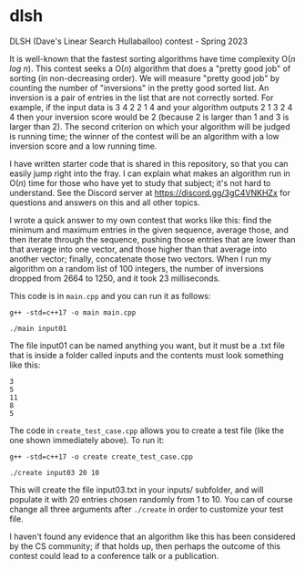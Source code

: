 # dlsh
DLSH (Dave's Linear Search Hullaballoo) contest - Spring 2023

It is well-known that the fastest sorting algorithms have time complexity O(*n log n*). This contest seeks a O(*n*) algorithm that does a "pretty good job" of sorting (in non-decreasing order). We will measure "pretty good job" by counting the number of "inversions" in the pretty good sorted list. An inversion is a pair of entries in the list that are not correctly sorted. For example, if the input data is 3 4 2 2 1 4 and your algorithm outputs 2 1 3 2 4 4 then your inversion score would be 2 (because 2 is larger than 1 and 3 is larger than 2). The second criterion on which your algorithm will be judged is running time; the winner of the contest will be an algorithm with a low inversion score and a low running time. 

I have written starter code that is shared in this repository, so that you can easily jump right into the fray. I can explain what makes an algorithm run in O(*n*) time for those who have yet to study that subject; it's not hard to understand. See the Discord server at https://discord.gg/3gC4VNKHZx for questions and answers on this and all other topics.

I wrote a quick answer to my own contest that works like this: find the minimum and maximum entries in the given sequence, average those, and then iterate through the sequence, pushing those entries that are lower than that average into one vector, and those higher than that average into another vector; finally, concatenate those two vectors. When I run my algorithm on a random list of 100 integers, the number of inversions dropped from 2664 to 1250, and it took 23 milliseconds. 

This code is in `main.cpp` and you can run it as follows:

```
g++ -std=c++17 -o main main.cpp

./main input01
```

The file input01 can be named anything you want, but it must be a .txt file that is inside a folder called inputs and the contents must look something like this:

```
3
5
11
8
5
```

The code in `create_test_case.cpp` allows you to create a test file (like the one shown immediately above). To run it:

```
g++ -std=c++17 -o create create_test_case.cpp 

./create input03 20 10
```
This will create the file input03.txt in your inputs/ subfolder, and will populate it with 20 entries chosen randomly from 1 to 10. You can of course change all three arguments after `./create` in order to customize your test file.

I haven't found any evidence that an algorithm like this has been considered by the CS community; if that holds up, then perhaps the outcome of this contest could lead to a conference talk or a publication.
